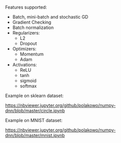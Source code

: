 Features supported:
- Batch, mini-batch and stochastic GD
- Gradient Checking
- Batch normalization
- Regularizers:
  - L2
  - Dropout
- Optimizers:
  - Momentum
  - Adam
- Activations:
  - ReLU
  - tanh
  - sigmoid
  - softmax

Example on sklearn dataset:

https://nbviewer.jupyter.org/github/polakowo/numpy-dnn/blob/master/circle.ipynb

Example on MNIST dataset:

https://nbviewer.jupyter.org/github/polakowo/numpy-dnn/blob/master/mnist.ipynb

